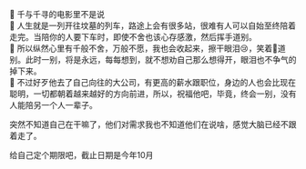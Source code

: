 🌂 千与千寻的电影里不是说<br/>
🌂 人生就是一列开往坟墓的列车，路途上会有很多站，很难有人可以自始至终陪着走完。当陪你的人要下车时，即使不舍也该心存感激，然后挥手道别。<br/>
🌂 所以纵然心里有千般不舍，万般不愿，我也会收起来，擦干眼泪😢，笑着👋道别。此时一别，将是永远，每每想到，就不想劝自己那么想得开，眼泪也不争气的掉下来。<br/>
🌂 不过好歹他去了自己向往的大公司，有更高的薪水跟职位，身边的人也会比现在聪明，一切都朝着越来越好的方向前进，所以，祝福他吧，毕竟，终会一别，没有人能陪另一个人一辈子。<br/>



<p>突然不知道自己在干嘛了，他们对需求我也不知道他们在说啥，感觉大脑已经不跟着走了。</p>
<p>给自己定个期限吧，截止日期是今年10月</p>
